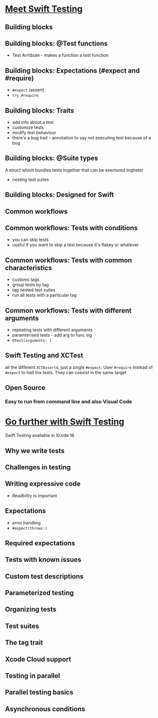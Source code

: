 # [Meet Swift Testing](https://developer.apple.com/videos/play/wwdc2024/10179)
## Building blocks


## Building blocks: @Test functions
- Test Arrtibute - makes a function a test function

## Building blocks: Expectations (#expect and #require)
- `#expect` (assert)
- `try #require`

## Building blocks: Traits
- add info about a test
- customize tests
- modify test behaviour
- there's a bug trait - annotation to say not executing test because of a bug

## Building blocks: @Suite types
A struct which bundles tests together that can be exectured togheter
- nesting test suites

## Building blocks: Designed for Swift
## Common workflows
## Common workflows: Tests with conditions
- you can skip tests
- useful if you want to skip a test because it's flakey or whatever

## Common workflows: Tests with common characteristics
- customs tags
- group tests by tag
- tag nested test suites
- run all tests with a particular tag

## Common workflows: Tests with different arguments
- repeating tests with different arguments
- paramterised tests - add arg to func sig
- `@Test(arguments: )`

## Swift Testing and XCTest
all the different `XCTAssert`s, just a single `#expect`.
User `#require` instead of `#expect` to halt the tests.
They can coexist in the same target

## Open Source

### Easy to run from command line and also Visual Code

# [Go further with Swift Testing](https://developer.apple.com/videos/play/wwdc2024/10195)
Swift Testing available in Xcode 16

## Why we write tests
## Challenges in testing
## Writing expressive code
- Readbility is important

## Expectations
- error handling
- `#expect(throws:)`


## Required expectations
## Tests with known issues
## Custom test descriptions
## Parameterized testing
## Organizing tests
## Test suites
## The tag trait
## Xcode Cloud support
## Testing in parallel
## Parallel testing basics
## Asynchronous conditions
